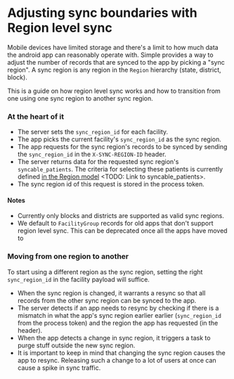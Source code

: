 # Adjusting sync boundaries with Region level sync

Mobile devices have limited storage and there's a limit to how much data the android app can reasonably operate with.
Simple provides a way to adjust the number of records that are synced to the app by picking a "sync region". 
A sync region is any region in the `Region` hierarchy (state, district, block).

This is a guide on how region level sync works and how to transition from one using one sync region to another sync region.

### At the heart of it
- The server sets the `sync_region_id` for each facility.
- The app picks the current facility's `sync_region_id` as the sync region.
- The app requests for the sync region's records to be synced by sending the `sync_region_id` in the `X-SYNC-REGION-ID` header.
- The server returns data for the requested sync region's `syncable_patients`.
  The criteria for selecting these patients is currently defined [in the Region model](region.rb) <TODO: Link to syncable_patients>.
- The sync region id of this request is stored in the process token.

#### Notes
- Currently only blocks and districts are supported as valid sync regions.
- We default to `FacilityGroup` records for old apps that don't support region level sync. This can be deprecated once all the apps have moved to

### Moving from one region to another

To start using a different region as the sync region, setting the right `sync_region_id` in the facility payload will suffice.

- When the sync region is changed, it warrants a resync so that all records from the other sync region can be synced to the app.
- The server detects if an app needs to resync by checking if there is a mismatch in what the app's sync region earlier earlier (`sync_region_id` from the process token)
  and the region the app has requested (in the header).
- When the app detects a change in sync region, it triggers a task to purge stuff outside the new sync region.
- It is important to keep in mind that changing the sync region causes the app to resync.
  Releasing such a change to a lot of users at once can cause a spike in sync traffic.
